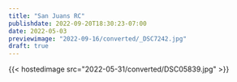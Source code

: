 ```yaml
---
title: "San Juans RC"
publishdate: 2022-09-20T18:30:23-07:00
date: 2022-05-03
previewimage: "2022-09-16/converted/_DSC7242.jpg"
draft: true
---
```


{{< hostedimage src="2022-05-31/converted/DSC05839.jpg" >}}